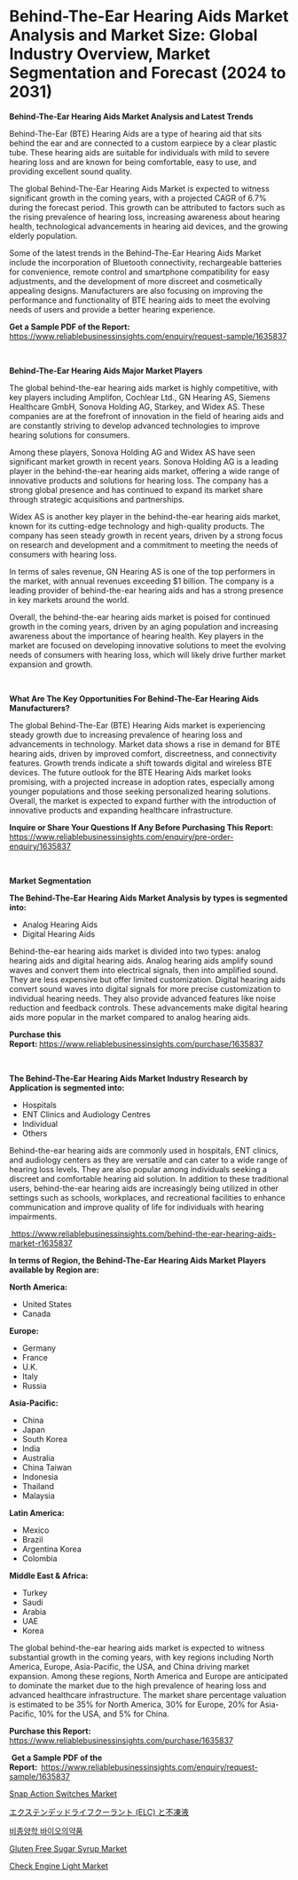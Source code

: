 <p><h1>Behind-The-Ear Hearing Aids Market Analysis and Market Size: Global Industry Overview, Market Segmentation and Forecast (2024 to 2031)</h1></p><p><strong>Behind-The-Ear Hearing Aids Market Analysis and Latest Trends</strong></p>
<p><p>Behind-The-Ear (BTE) Hearing Aids are a type of hearing aid that sits behind the ear and are connected to a custom earpiece by a clear plastic tube. These hearing aids are suitable for individuals with mild to severe hearing loss and are known for being comfortable, easy to use, and providing excellent sound quality. </p><p>The global Behind-The-Ear Hearing Aids Market is expected to witness significant growth in the coming years, with a projected CAGR of 6.7% during the forecast period. This growth can be attributed to factors such as the rising prevalence of hearing loss, increasing awareness about hearing health, technological advancements in hearing aid devices, and the growing elderly population. </p><p>Some of the latest trends in the Behind-The-Ear Hearing Aids Market include the incorporation of Bluetooth connectivity, rechargeable batteries for convenience, remote control and smartphone compatibility for easy adjustments, and the development of more discreet and cosmetically appealing designs. Manufacturers are also focusing on improving the performance and functionality of BTE hearing aids to meet the evolving needs of users and provide a better hearing experience.</p></p>
<p><strong>Get a Sample PDF of the Report:&nbsp;</strong> <a href="https://www.reliablebusinessinsights.com/enquiry/request-sample/1635837">https://www.reliablebusinessinsights.com/enquiry/request-sample/1635837</a></p>
<p>&nbsp;</p>
<p><strong>Behind-The-Ear Hearing Aids Major Market Players</strong></p>
<p><p>The global behind-the-ear hearing aids market is highly competitive, with key players including Amplifon, Cochlear Ltd., GN Hearing AS, Siemens Healthcare GmbH, Sonova Holding AG, Starkey, and Widex AS. These companies are at the forefront of innovation in the field of hearing aids and are constantly striving to develop advanced technologies to improve hearing solutions for consumers.</p><p>Among these players, Sonova Holding AG and Widex AS have seen significant market growth in recent years. Sonova Holding AG is a leading player in the behind-the-ear hearing aids market, offering a wide range of innovative products and solutions for hearing loss. The company has a strong global presence and has continued to expand its market share through strategic acquisitions and partnerships.</p><p>Widex AS is another key player in the behind-the-ear hearing aids market, known for its cutting-edge technology and high-quality products. The company has seen steady growth in recent years, driven by a strong focus on research and development and a commitment to meeting the needs of consumers with hearing loss.</p><p>In terms of sales revenue, GN Hearing AS is one of the top performers in the market, with annual revenues exceeding $1 billion. The company is a leading provider of behind-the-ear hearing aids and has a strong presence in key markets around the world.</p><p>Overall, the behind-the-ear hearing aids market is poised for continued growth in the coming years, driven by an aging population and increasing awareness about the importance of hearing health. Key players in the market are focused on developing innovative solutions to meet the evolving needs of consumers with hearing loss, which will likely drive further market expansion and growth.</p></p>
<p>&nbsp;</p>
<p><strong>What Are The Key Opportunities For Behind-The-Ear Hearing Aids Manufacturers?</strong></p>
<p><p>The global Behind-The-Ear (BTE) Hearing Aids market is experiencing steady growth due to increasing prevalence of hearing loss and advancements in technology. Market data shows a rise in demand for BTE hearing aids, driven by improved comfort, discreetness, and connectivity features. Growth trends indicate a shift towards digital and wireless BTE devices. The future outlook for the BTE Hearing Aids market looks promising, with a projected increase in adoption rates, especially among younger populations and those seeking personalized hearing solutions. Overall, the market is expected to expand further with the introduction of innovative products and expanding healthcare infrastructure.</p></p>
<p><strong>Inquire or Share Your Questions If Any Before Purchasing This Report:</strong> <a href="https://www.reliablebusinessinsights.com/enquiry/pre-order-enquiry/1635837">https://www.reliablebusinessinsights.com/enquiry/pre-order-enquiry/1635837</a></p>
<p>&nbsp;</p>
<p><strong>Market Segmentation</strong></p>
<p><strong>The Behind-The-Ear Hearing Aids Market Analysis by types is segmented into:</strong></p>
<p><ul><li>Analog Hearing Aids</li><li>Digital Hearing Aids</li></ul></p>
<p><p>Behind-the-ear hearing aids market is divided into two types: analog hearing aids and digital hearing aids. Analog hearing aids amplify sound waves and convert them into electrical signals, then into amplified sound. They are less expensive but offer limited customization. Digital hearing aids convert sound waves into digital signals for more precise customization to individual hearing needs. They also provide advanced features like noise reduction and feedback controls. These advancements make digital hearing aids more popular in the market compared to analog hearing aids.</p></p>
<p><strong>Purchase this Report:&nbsp;</strong><a href="https://www.reliablebusinessinsights.com/purchase/1635837">https://www.reliablebusinessinsights.com/purchase/1635837</a></p>
<p>&nbsp;</p>
<p><strong>The Behind-The-Ear Hearing Aids Market Industry Research by Application is segmented into:</strong></p>
<p><ul><li>Hospitals</li><li>ENT Clinics and Audiology Centres</li><li>Individual</li><li>Others</li></ul></p>
<p><p>Behind-the-ear hearing aids are commonly used in hospitals, ENT clinics, and audiology centers as they are versatile and can cater to a wide range of hearing loss levels. They are also popular among individuals seeking a discreet and comfortable hearing aid solution. In addition to these traditional users, behind-the-ear hearing aids are increasingly being utilized in other settings such as schools, workplaces, and recreational facilities to enhance communication and improve quality of life for individuals with hearing impairments.</p></p>
<p><a href="https://www.reliablebusinessinsights.com/behind-the-ear-hearing-aids-market-r1635837">&nbsp;https://www.reliablebusinessinsights.com/behind-the-ear-hearing-aids-market-r1635837</a></p>
<p><strong>In terms of Region, the Behind-The-Ear Hearing Aids Market Players available by Region are:</strong></p>
<p>
    <p> <strong> North America: </strong>
        <ul>
            <li>United States</li>
            <li>Canada</li>
        </ul>
        </p> 
    <p> <strong> Europe: </strong>
        <ul>
            <li>Germany</li>
            <li>France</li>
            <li>U.K.</li>
            <li>Italy</li>
            <li>Russia</li>
        </ul>
        </p> 
    <p> <strong> Asia-Pacific: </strong>
        <ul>
            <li>China</li>
            <li>Japan</li>
            <li>South Korea</li>
            <li>India</li>
            <li>Australia</li>
            <li>China Taiwan</li>
            <li>Indonesia</li>
            <li>Thailand</li>
            <li>Malaysia</li>
        </ul>
        </p> 
    <p> <strong> Latin America: </strong>
        <ul>
            <li>Mexico</li>
            <li>Brazil</li>
            <li>Argentina Korea</li>
            <li>Colombia</li>
        </ul>
        </p> 
    <p> <strong> Middle East & Africa: </strong>
        <ul>
            <li>Turkey</li>
            <li>Saudi</li>
            <li>Arabia</li>
            <li>UAE</li>
            <li>Korea</li>
        </ul>
    </p>
    </p>
<p><p>The global behind-the-ear hearing aids market is expected to witness substantial growth in the coming years, with key regions including North America, Europe, Asia-Pacific, the USA, and China driving market expansion. Among these regions, North America and Europe are anticipated to dominate the market due to the high prevalence of hearing loss and advanced healthcare infrastructure. The market share percentage valuation is estimated to be 35% for North America, 30% for Europe, 20% for Asia-Pacific, 10% for the USA, and 5% for China.</p></p>
<p><strong>Purchase this Report: </strong><a href="https://www.reliablebusinessinsights.com/purchase/1635837">https://www.reliablebusinessinsights.com/purchase/1635837</a></p>
<p>&nbsp;<strong>Get a Sample PDF of the Report:&nbsp;&nbsp;</strong><a href="https://www.reliablebusinessinsights.com/enquiry/request-sample/1635837">https://www.reliablebusinessinsights.com/enquiry/request-sample/1635837</a></p>
<p><strong></strong></p>
<p><p><a href="https://issuu.com/reportprime-2/docs/snap-action-switches-market-size-20_31637fea1e44d8">Snap Action Switches Market</a></p><p><a href="https://github.com/GiovaniLeannon/Market-Research-Report-List-1/blob/main/982907992101.md">エクステンデッドライフクーラント (ELC) と不凍液</a></p><p><a href="https://github.com/erwindropdead54/Market-Research-Report-List-1/blob/main/833538983454.md">비종양학 바이오의약품</a></p><p><a href="https://github.com/RoccoManning/Market-Research-Report-List-5/blob/main/gluten-free-sugar-syrup-market.md">Gluten Free Sugar Syrup Market</a></p><p><a href="https://issuu.com/reportprime-2/docs/check-engine-light-market-size-2030.pptx">Check Engine Light Market</a></p></p>